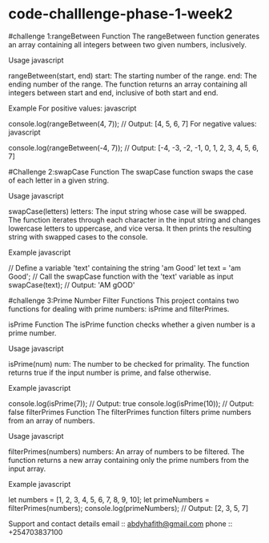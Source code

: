 # code-challlenge-phase-1-week2
#challenge 1:rangeBetween Function
The rangeBetween function generates an array containing all integers between two given numbers, inclusively.

Usage
javascript

rangeBetween(start, end)
start: The starting number of the range.
end: The ending number of the range.
The function returns an array containing all integers between start and end, inclusive of both start and end.

Example
For positive values:
javascript

console.log(rangeBetween(4, 7));
// Output: [4, 5, 6, 7]
For negative values:
javascript

console.log(rangeBetween(-4, 7));
// Output: [-4, -3, -2, -1, 0, 1, 2, 3, 4, 5, 6, 7]

#Challenge 2:swapCase Function
The swapCase function swaps the case of each letter in a given string.

Usage
javascript

swapCase(letters)
letters: The input string whose case will be swapped.
The function iterates through each character in the input string and changes lowercase letters to uppercase, and vice versa. It then prints the resulting string with swapped cases to the console.

Example
javascript

// Define a variable 'text' containing the string 'am Good'
let text = 'am Good';
// Call the swapCase function with the 'text' variable as input
swapCase(text);
// Output: 'AM gOOD'

#challenge 3:Prime Number Filter Functions
This project contains two functions for dealing with prime numbers: isPrime and filterPrimes.

isPrime Function
The isPrime function checks whether a given number is a prime number.

Usage
javascript

isPrime(num)
num: The number to be checked for primality.
The function returns true if the input number is prime, and false otherwise.

Example
javascript

console.log(isPrime(7)); // Output: true
console.log(isPrime(10)); // Output: false
filterPrimes Function
The filterPrimes function filters prime numbers from an array of numbers.

Usage
javascript

filterPrimes(numbers)
numbers: An array of numbers to be filtered.
The function returns a new array containing only the prime numbers from the input array.

Example
javascript

let numbers = [1, 2, 3, 4, 5, 6, 7, 8, 9, 10];
let primeNumbers = filterPrimes(numbers);
console.log(primeNumbers); // Output: [2, 3, 5, 7]



Support and contact details
email :: abdyhafith@gmail.com
phone :: +254703837100